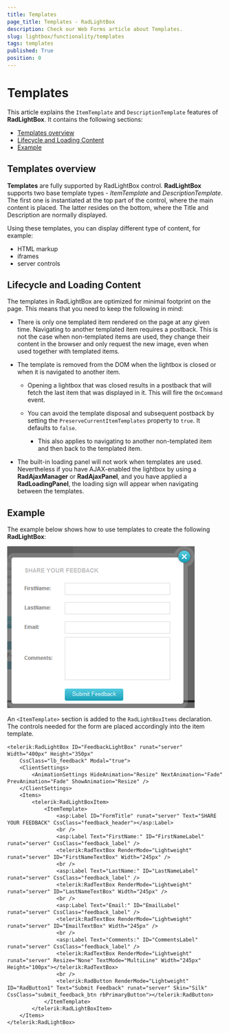 ```yaml
---
title: Templates
page_title: Templates - RadLightBox
description: Check our Web Forms article about Templates.
slug: lightbox/functionality/templates
tags: templates
published: True
position: 0
---
```


# Templates

This article explains the `ItemTemplate` and `DescriptionTemplate` features of **RadLightBox**. It contains the following sections:

* [Templates overview](#templates-overview)
* [Lifecycle and Loading Content](#lifecycle-and-loading-content)
* [Example](#example)

## Templates overview

**Templates** are fully supported by RadLightBox control. **RadLightBox** supports two base template types - *ItemTemplate* and *DescriptionTemplate*. The first one is instantiated at the top part of the control, where the main content is placed. The latter resides on the bottom, where the Title and Description are normally displayed.

Using these templates, you can display different type of content, for example:

* HTML markup
* iframes
* server controls

## Lifecycle and Loading Content

The templates in RadLightBox are optimized for minimal footprint on the page. This means that you need to keep the following in mind:

* There is only one templated item rendered on the page at any given time. Navigating to another templated item requires a postback. This is not the case when non-templated items are used, they change their content in the browser and only request the new image, even when used together with templated items.

* The template is removed from the DOM when the lightbox is closed or when it is navigated to another item.

	* Opening a lightbox that was closed results in a postback that will fetch the last item that was displayed in it. This will fire the `OnCommand` event.

	* You can avoid the template disposal and subsequent postback by setting the `PreserveCurrentItemTemplates` property to `true`. It defaults to `false`. 
	
		* This also applies to navigating to another non-templated item and then back to the templated item.

* The built-in loading panel will not work when templates are used. Nevertheless if you have AJAX-enabled the lightbox by using a **RadAjaxManager** or **RadAjaxPanel**, and you have applied a **RadLoadingPanel**, the loading sign will appear when navigating between the templates.



## Example

The example below shows how to use templates to create the following **RadLightBox**:

![lightbox-template-form](images/lightbox-template-form.png)

An `<ItemTemplate>` section is added to the `RadLightBoxItems` declaration. The controls needed for the form are placed accordingly into the item template.

````ASP.NET
<telerik:RadLightBox ID="FeedbackLightBox" runat="server" Width="400px" Height="350px"
	CssClass="lb_feedback" Modal="true">
	<ClientSettings>
		<AnimationSettings HideAnimation="Resize" NextAnimation="Fade" PrevAnimation="Fade" ShowAnimation="Resize" />
	</ClientSettings>
	<Items>
		<telerik:RadLightBoxItem>
			<ItemTemplate>
				<asp:Label ID="FormTitle" runat="server" Text="SHARE YOUR FEEDBACK" CssClass="feedback_header"></asp:Label>
				<br />
				<asp:Label Text="FirstName:" ID="FirstNameLabel" runat="server" CssClass="feedback_label" />
				<telerik:RadTextBox RenderMode="Lightweight" runat="server" ID="FirstNameTextBox" Width="245px" />
				<br />
				<asp:Label Text="LastName:" ID="LastNameLabel" runat="server" CssClass="feedback_label" />
				<telerik:RadTextBox RenderMode="Lightweight" runat="server" ID="LastNameTextBox" Width="245px" />
				<br />
				<asp:Label Text="Email:" ID="EmailLabel" runat="server" CssClass="feedback_label" />
				<telerik:RadTextBox RenderMode="Lightweight" runat="server" ID="EmailTextBox" Width="245px" />
				<br />
				<asp:Label Text="Comments:" ID="CommentsLabel" runat="server" CssClass="feedback_label" />
				<telerik:RadTextBox RenderMode="Lightweight" runat="server" Resize="None" TextMode="MultiLine" Width="245px" Height="100px"></telerik:RadTextBox>
				<br />
				<telerik:RadButton RenderMode="Lightweight" ID="RadButton1" Text="Submit Feedback" runat="server" Skin="Silk" CssClass="submit_feedback_btn rbPrimaryButton"></telerik:RadButton>
			</ItemTemplate>
		</telerik:RadLightBoxItem>
	</Items>
</telerik:RadLightBox>
````


